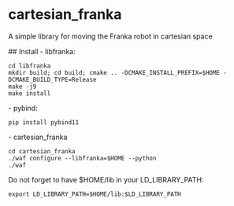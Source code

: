# cartesian_franka
A simple library for moving the Franka robot in cartesian space

## Install
- libfranka:
```
cd libfranka
mkdir build; cd build; cmake .. -DCMAKE_INSTALL_PREFIX=$HOME -DCMAKE_BUILD_TYPE=Release
make -j9
make install
```
- pybind:
```
pip install pybind11
```
- cartesian_franka
```
cd cartesian_franka
./waf configure --libfranka=$HOME --python
./waf
```

Do not forget to have $HOME/lib in your LD_LIBRARY_PATH:

```
export LD_LIBRARY_PATH=$HOME/lib:$LD_LIBRARY_PATH
```
